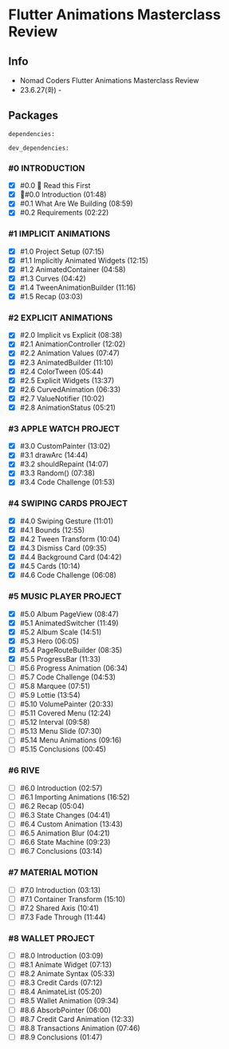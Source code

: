 # Flutter Animations Masterclass Review

## Info

- Nomad Coders Flutter Animations Masterclass Review
- 23.6.27(화) -

## Packages

```
dependencies:

dev_dependencies:

```

### **#0 INTRODUCTION**

- [x] #0.0 🚨 Read this First
- [x] 🚨#0.0 Introduction (01:48)
- [x] #0.1 What Are We Building (08:59)
- [x] #0.2 Requirements (02:22)

### **#1 IMPLICIT ANIMATIONS**

- [x] #1.0 Project Setup (07:15)
- [x] #1.1 Implicitly Animated Widgets (12:15)
- [x] #1.2 AnimatedContainer (04:58)
- [x] #1.3 Curves (04:42)
- [x] #1.4 TweenAnimationBuilder (11:16)
- [x] #1.5 Recap (03:03)

### **#2 EXPLICIT ANIMATIONS**

- [x] #2.0 Implicit vs Explicit (08:38)
- [x] #2.1 AnimationController (12:02)
- [x] #2.2 Animation Values (07:47)
- [x] #2.3 AnimatedBuilder (11:10)
- [x] #2.4 ColorTween (05:44)
- [x] #2.5 Explicit Widgets (13:37)
- [x] #2.6 CurvedAnimation (06:33)
- [x] #2.7 ValueNotifier (10:02)
- [x] #2.8 AnimationStatus (05:21)

### **#3 APPLE WATCH PROJECT**

- [x] #3.0 CustomPainter (13:02)
- [x] #3.1 drawArc (14:44)
- [x] #3.2 shouldRepaint (14:07)
- [x] #3.3 Random() (07:38)
- [x] #3.4 Code Challenge (01:53)

### **#4 SWIPING CARDS PROJECT**

- [x] #4.0 Swiping Gesture (11:01)
- [x] #4.1 Bounds (12:55)
- [x] #4.2 Tween Transform (10:04)
- [x] #4.3 Dismiss Card (09:35)
- [x] #4.4 Background Card (04:42)
- [x] #4.5 Cards (10:14)
- [x] #4.6 Code Challenge (06:08)

### **#5 MUSIC PLAYER PROJECT**

- [x] #5.0 Album PageView (08:47)
- [x] #5.1 AnimatedSwitcher (11:49)
- [x] #5.2 Album Scale (14:51)
- [x] #5.3 Hero (06:05)
- [x] #5.4 PageRouteBuilder (08:35)
- [x] #5.5 ProgressBar (11:33)
- [ ] #5.6 Progress Animation (06:34)
- [ ] #5.7 Code Challenge (04:53)
- [ ] #5.8 Marquee (07:51)
- [ ] #5.9 Lottie (13:54)
- [ ] #5.10 VolumePainter (20:33)
- [ ] #5.11 Covered Menu (12:24)
- [ ] #5.12 Interval (09:58)
- [ ] #5.13 Menu Slide (07:30)
- [ ] #5.14 Menu Animations (09:16)
- [ ] #5.15 Conclusions (00:45)

### **#6 RIVE**

- [ ] #6.0 Introduction (02:57)
- [ ] #6.1 Importing Animations (16:52)
- [ ] #6.2 Recap (05:04)
- [ ] #6.3 State Changes (04:41)
- [ ] #6.4 Custom Animation (13:43)
- [ ] #6.5 Animation Blur (04:21)
- [ ] #6.6 State Machine (09:23)
- [ ] #6.7 Conclusions (03:14)

### **#7 MATERIAL MOTION**

- [ ] #7.0 Introduction (03:13)
- [ ] #7.1 Container Transform (15:10)
- [ ] #7.2 Shared Axis (10:41)
- [ ] #7.3 Fade Through (11:44)

### **#8 WALLET PROJECT**

- [ ] #8.0 Introduction (03:09)
- [ ] #8.1 Animate Widget (07:13)
- [ ] #8.2 Animate Syntax (05:33)
- [ ] #8.3 Credit Cards (07:12)
- [ ] #8.4 AnimateList (05:20)
- [ ] #8.5 Wallet Animation (09:34)
- [ ] #8.6 AbsorbPointer (06:00)
- [ ] #8.7 Credit Card Animation (12:33)
- [ ] #8.8 Transactions Animation (07:46)
- [ ] #8.9 Conclusions (01:47)
